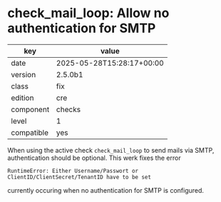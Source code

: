 [//]: # (werk v2)
# check_mail_loop: Allow no authentication for SMTP

key        | value
---------- | ---
date       | 2025-05-28T15:28:17+00:00
version    | 2.5.0b1
class      | fix
edition    | cre
component  | checks
level      | 1
compatible | yes

When using the active check `check_mail_loop` to send mails via SMTP, authentication should be optional.
This werk fixes the error
```
RuntimeError: Either Username/Passwort or ClientID/ClientSecret/TenantID have to be set
```
currently occuring when no authentication for SMTP is configured.
